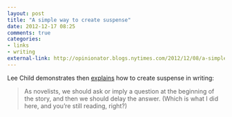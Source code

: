 ```yaml
---
layout: post
title: "A simple way to create suspense"
date: 2012-12-17 08:25
comments: true
categories: 
- links
- writing
external-link: http://opinionator.blogs.nytimes.com/2012/12/08/a-simple-way-to-create-suspense/
---
```


Lee Child demonstrates then [explains][] how to create suspense in
writing:

> As novelists, we should ask or imply a question at the beginning of
> the story, and then we should delay the answer. (Which is what I did
> here, and you’re still reading, right?)

  [explains]: http://opinionator.blogs.nytimes.com/2012/12/08/a-simple-way-to-create-suspense/
